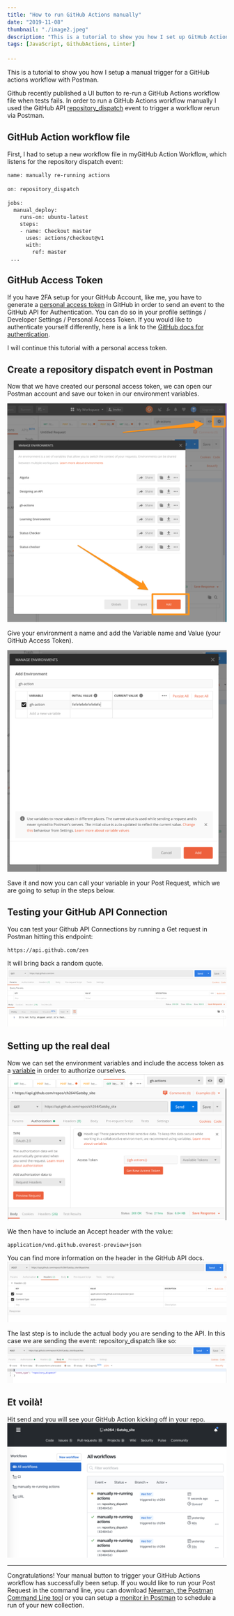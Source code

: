 ```yaml
---
title: "How to run GitHub Actions manually"
date: "2019-11-08"
thumbnail: "./image2.jpeg"
description: "This is a tutorial to show you how I set up GitHub Actions for Markdown linting with David Ansons’s Markdownlint library."
tags: [JavaScript, GithubActions, Linter]

---
```


This is a tutorial to show you how I setup a manual trigger for a GitHub actions workflow with Postman.


Github recently published a UI button to re-run a GitHub Actions workflow file when tests fails. In order to run a GitHub Actions workflow manually I used the GitHub API [repository_dispatch](https://help.github.com/en/actions/automating-your-workflow-with-github-actions/events-that-trigger-workflows) event to trigger a workflow rerun via Postman.

## GitHub Action workflow file

First, I had to setup a new workflow file in myGitHub Action Workflow, which listens for the repository dispatch event:

```
name: manually re-running actions

on: repository_dispatch

jobs:
  manual_deploy:
    runs-on: ubuntu-latest
    steps:
    - name: Checkout master
      uses: actions/checkout@v1
      with:
        ref: master
 ...
 ```

## GitHub Access Token

If you have 2FA setup for your GitHub Account, like me, you have to generate a [personal access token](https://help.github.com/en/github/authenticating-to-github/creating-a-personal-access-token-for-the-command-line) in GitHub in order to send an event to the GitHub API for Authentication. You can do so in your profile settings / Developer Settings / Personal Access Token. If you would like to authenticate yourself differently, here is a link to the [GitHub docs for authentication](https://developer.github.com/v3/auth/).

I will continue this tutorial with a personal access token.

## Create a repository dispatch event in Postman

Now that we have created our personal access token, we can open our Postman account and save our token in our environment variables.

![](1.png)

Give your environment a name and add the Variable name and Value (your GitHub Access Token).

![](2.png)

Save it and now you can call your variable in your Post Request, which we are going to setup in the steps below.

## Testing your GitHub API Connection
You can test your Github API Connections by running a Get request in Postman hitting this endpoint:

```
https://api.github.com/zen
```

It will bring back a random quote.
![](3.png)

## Setting up the real deal
Now we can set the environment variables and include the access token as a [variable](https://learning.getpostman.com/docs/postman/environments-and-globals/variables/) in order to authorize ourselves.
![](4.png)

We then have to include an Accept header with the value:

```
application/vnd.github.everest-preview+json
```

You can find more information on the header in the GitHub API docs.
![](5.png)

The last step is to include the actual body you are sending to the API. In this case we are sending the event: repository_dispatch like so:
![](6.png)

## Et voilà!
Hit send and you will see your GitHub Action kicking off in your repo.
![](7.png)

---

Congratulations! Your manual button to trigger your GitHub Actions workflow has successfully been setup. If you would like to run your Post Request in the command line, you can download [Newman, the Postman Command Line tool](https://learning.getpostman.com/docs/postman/collection-runs/command-line-integration-with-newman/) or you can setup a [monitor in Postman](https://learning.getpostman.com/docs/postman/monitors/setting-up-monitor/) to schedule a run of your new collection.